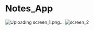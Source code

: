 # Notes_App
![Uploading screen_1.png…]()
![screen_2](https://user-images.githubusercontent.com/77655925/140537815-fe7f32eb-e838-4d31-8f6c-65bd9e9d4bd4.png)
